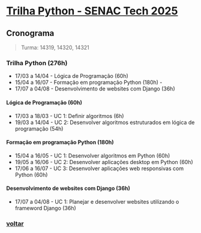 # [Trilha Python - SENAC Tech 2025](index.md)

## Cronograma
> Turma: 14319, 14320, 14321

### Trilha Python (276h)

- 17/03 a 14/04 - Lógica de Programação (60h)
- 15/04 a 16/07 - Formação em programação Python (180h) - 
- 17/07 a 04/08 - Desenvolvimento de websites com Django (36h)


#### Lógica de Programação (60h)

- 17/03 a 18/03 - UC 1: Definir algoritmos (6h)
- 19/03 a 14/04 - UC 2: Desenvolver algoritmos estruturados em lógica de programação (54h)

#### Formação em programação Python (180h)

- 15/04 a 16/05 - UC 1: Desenvolver algoritmos em Python (60h)
- 19/05 a 16/06 - UC 2: Desenvolver aplicações desktop em Python (60h)
- 17/06 a 16/07 - UC 3: Desenvolver aplicações web responsivas com Python (60h)

#### Desenvolvimento de websites com Django (36h)

- 17/07 a 04/08 - UC 1: Planejar e desenvolver websites utilizando o frameword Django (36h)

### [voltar](index.md)
